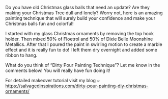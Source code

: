 Do you have old Christmas glass balls that need an update? Are they making your Christmas Tree dull and lonely? Worry not, here is an amazing painting technique that will surely build your confidence and make your Christmas balls fun and colorful! 

I started with my glass Christmas ornaments by removing the top hook holder. Then mixed 50% of Floetrol and 50% of Dixie Belle Moonshine Metallics. After that I poured the paint in swirling motion to create a marble effect and it is really fun to do! I left them dry overnight and added some ribbon to hang.

What do you think of “Dirty Pour Painting Technique”? Let me know in the comments below! You will really have fun doing it! 

For detailed makeover tutorial visit my blog ~
https://salvagedinspirations.com/dirty-pour-painting-diy-christmas-ornaments/
